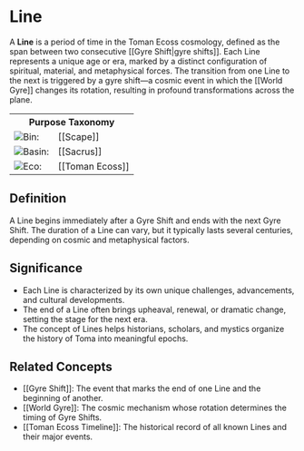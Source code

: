

<!-- wiki-header-section:start -->
# Line

A **Line** is a period of time in the Toman Ecoss cosmology, defined as the span between two consecutive [[Gyre Shift|gyre shifts]]. Each Line represents a unique age or era, marked by a distinct configuration of spiritual, material, and metaphysical forces. The transition from one Line to the next is triggered by a gyre shift—a cosmic event in which the [[World Gyre]] changes its rotation, resulting in profound transformations across the plane.


<!-- taxonomy-table-section:start -->
<div class="taxonomy-table">
  <table>
    <tr>
      <th colspan="3">Purpose Taxonomy</th>
    </tr>
    <tr>
      <td class="taxon-label"><img src="../svg/bin.svg" class="taxon-icon">Bin:</td>
      <td class="taxon-content" colspan="2">[[Scape]]</td>
    </tr>
    <tr>
      <td class="taxon-label"><img src="../svg/basin.svg" class="taxon-icon">Basin:</td>
      <td class="taxon-content" colspan="2">[[Sacrus]]</td>
    </tr>
    <tr>
      <td class="taxon-label"><img src="../svg/eco.svg" class="taxon-icon">Eco:</td>
      <td class="taxon-content" colspan="2">[[Toman Ecoss]]</td>
    </tr>
  </table>
</div>
<!-- taxonomy-table-section:end -->

## Definition

A Line begins immediately after a Gyre Shift and ends with the next Gyre Shift. The duration of a Line can vary, but it typically lasts several centuries, depending on cosmic and metaphysical factors. <!-- such as the accumulation of souls by [[Never]] and the balance of power among kingdoms and forces.-->

## Significance

- Each Line is characterized by its own unique challenges, advancements, and cultural developments.
- The end of a Line often brings upheaval, renewal, or dramatic change, setting the stage for the next era.
- The concept of Lines helps historians, scholars, and mystics organize the history of Toma into meaningful epochs.

## Related Concepts

- [[Gyre Shift]]: The event that marks the end of one Line and the beginning of another.
- [[World Gyre]]: The cosmic mechanism whose rotation determines the timing of Gyre Shifts.
- [[Toman Ecoss Timeline]]: The historical record of all known Lines and their major events.

<!-- not-for-live-publishing:start -->
<!-- obsidian-pull:start -->

<!-- obsidian-pull:end -->
<!-- not-for-live-publishing:end -->